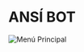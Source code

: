 # ANSÍ BOT

![Menú Principal](https://github.com/Eliasar54/ansi-BOT-MD/blob/master/media/menu2.jpg)
